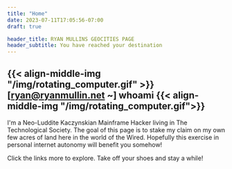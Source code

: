 ```yaml
---
title: "Home"
date: 2023-07-11T17:05:56-07:00
draft: true

header_title: RYAN MULLINS GEOCITIES PAGE
header_subtitle: You have reached your destination
---
```

## {{< align-middle-img "/img/rotating_computer.gif" >}} \[ryan@ryanmullin.net ~\] whoami {{< align-middle-img "/img/rotating_computer.gif">}}

I'm a Neo-Luddite Kaczynskian Mainframe Hacker living in The Technological Society. The goal of this page is to stake my claim on my own few acres of land here in the world of the Wired. Hopefully this exercise in personal internet autonomy will benefit you somehow!

Click the links more to explore. Take off your shoes and stay a while!

